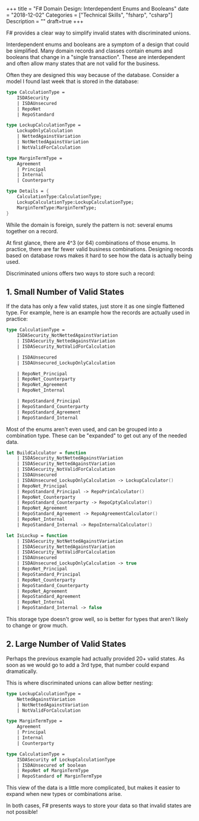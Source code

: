 +++
title = "F# Domain Design: Interdependent Enums and Booleans"
date = "2018-12-02"
Categories = ["Technical Skills", "fsharp", "csharp"]
Description = ""
draft=true
+++

F# provides a clear way to simplify invalid states with discriminated unions.

Interdependent enums and booleans are a symptom of a design that could be
simplified. Many domain records and classes contain enums and booleans that
change in a "single transaction". These are interdependent and often allow many
states that are not valid for the business.

Often they are designed this way because of the database. Consider a model I
found last week that is stored in the database:

``` fsharp
type CalculationType = 
    ISDASecurity
    | ISDAUnsecured
    | RepoNet
    | RepoStandard

type LockupCalculationType = 
    LockupOnlyCalculation
    | NettedAgainstVariation
    | NotNettedAgainstVariation
    | NotValidForCalculation

type MarginTermType = 
    Agreement
    | Principal
    | Internal
    | Counterparty

type Details = {
    CalculationType:CalculationType;
    LockupCalculationType:LockupCalculationType;
    MarginTermType:MarginTermType;
}
```

While the domain is foreign, surely the pattern is not: several enums together
on a record.

At first glance, there are 4^3 (or 64) combinations of those enums. In practice,
there are far fewer valid business combinations. Designing records based on
database rows makes it hard to see how the data is actually being used.

Discriminated unions offers two ways to store such a record:

## 1. Small Number of Valid States

If the data has only a few valid states, just store it as one single flattened
type. For example, here is an example how the records are actually used in
practice:

``` fsharp
type CalculationType = 
    ISDASecurity_NotNettedAgainstVariation
    | ISDASecurity_NettedAgainstVariation
    | ISDASecurity_NotValidForCalculation

    | ISDAUnsecured
    | ISDAUnsecured_LockupOnlyCalculation

    | RepoNet_Principal
    | RepoNet_Counterparty
    | RepoNet_Agreement
    | RepoNet_Internal

    | RepoStandard_Principal
    | RepoStandard_Counterparty
    | RepoStandard_Agreement
    | RepoStandard_Internal
```

Most of the enums aren't even used, and can be grouped into a combination type.
These can be "expanded" to get out any of the needed data.

``` fsharp
let BuildCalculator = function 
    | ISDASecurity_NotNettedAgainstVariation
    | ISDASecurity_NettedAgainstVariation
    | ISDASecurity_NotValidForCalculation
    | ISDAUnsecured
    | ISDAUnsecured_LockupOnlyCalculation -> LockupCalculator()
    | RepoNet_Principal
    | RepoStandard_Principal -> RepoPrinCalculator()
    | RepoNet_Counterparty
    | RepoStandard_Counterparty -> RepoCptyCalculator()
    | RepoNet_Agreement
    | RepoStandard_Agreement -> RepoAgreementCalculator()
    | RepoNet_Internal
    | RepoStandard_Internal -> RepoInternalCalculator()

let IsLockup = function 
    | ISDASecurity_NotNettedAgainstVariation
    | ISDASecurity_NettedAgainstVariation
    | ISDASecurity_NotValidForCalculation
    | ISDAUnsecured
    | ISDAUnsecured_LockupOnlyCalculation -> true
    | RepoNet_Principal
    | RepoStandard_Principal
    | RepoNet_Counterparty
    | RepoStandard_Counterparty
    | RepoNet_Agreement
    | RepoStandard_Agreement
    | RepoNet_Internal
    | RepoStandard_Internal -> false
```

This storage type doesn't grow well, so is better for types that aren't likely
to change or grow much.

## 2. Large Number of Valid States

Perhaps the previous example had actually provided 20+ valid states. As soon as
we would go to add a 3rd type, that number could expand dramatically.

This is where discriminated unions can allow better nesting:

``` fsharp
type LockupCalculationType = 
    NettedAgainstVariation
    | NotNettedAgainstVariation
    | NotValidForCalculation

type MarginTermType = 
    Agreement
    | Principal
    | Internal
    | Counterparty

type CalculationType = 
    ISDASecurity of LockupCalculationType
    | ISDAUnsecured of boolean
    | RepoNet of MarginTermType
    | RepoStandard of MarginTermType

```

This view of the data is a little more complicated, but makes it easier to
expand when new types or combinations arise.

In both cases, F# presents ways to store your data so that invalid states are
not possible!
